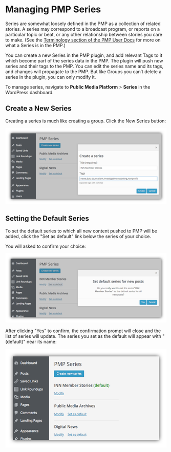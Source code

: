 # Managing PMP Series

Series are somewhat loosely defined in the PMP as a collection of related stories. A series may correspond to a broadcast program, or reports on a particular topic or beat, or any other relationship between stories you care to make. (See the [Terminology section of the PMP User Docs](https://support.pmp.io/guides#pmp-terminology) for more on what a Series is in the PMP.)

You can create a new Series in the PMP plugin, and add relevant Tags to it which become part of the series data in the PMP. The plugin will push new series and their tags to the PMP. You can edit the series name and its tags, and changes will propagate to the PMP. But like Groups you can’t delete a series in the plugin, you can only modify it.

To manage series, navigate to **Public Media Platform** > **Series** in the WordPress dashboard.

## Create a New Series

Creating a series is much like creating a group. Click the New Series button:

![creating a new series in the PMP plugin](/assets/img/create-a-series.png)

## Setting the Default Series

To set the default series to which all new content pushed to PMP will be added, click the "Set as default" link below the series of your choice.

You will asked to confirm your choice:

![Confirm default series](/assets/img/set-default-series.png)

After clicking "Yes" to confirm, the confirmation prompt will close and the list of series will update. The series you set as the default will appear with "(default)" near its name:

![Default series set](/assets/img/default-series.png)
